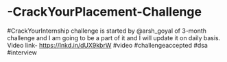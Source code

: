 # -CrackYourPlacement-Challenge
#CrackYourInternship challenge is started by  @arsh_goyal  of 3-month challenge and I am going to be a part of it and I will update it on daily basis.  Video link- https://lnkd.in/dUX9kbrW #video #challengeaccepted #dsa #interview
